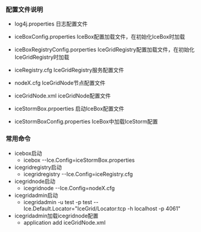 ### 配置文件说明

- log4j.properties 日志配置文件

- iceBoxConfig.properties IceBox配置加载文件，在初始化IceBox时加载
- iceBoxRegistryConfig.porperties IceGridRegistry配置加载文件，在初始化IceGridRegistry时加载
- iceRegistry.cfg IceGridRegistry服务配置文件
- nodeX.cfg IceGridNode节点配置文件
- iceGridNode.xml iceGridNode配置文件
- iceStormBox.prpoerties 启动IceBox配置文件
- iceStormBoxConfig.properties IceBox中加载IceStorm配置
    
### 常用命令
- icebox启动
    - icebox --Ice.Config=iceStormBox.properties
- icegridregistry启动
    - icegridregistry --Ice.Config=iceRegistry.cfg
- icegridnode启动
    - icegridnode --Ice.Config=nodeX.cfg
- icegridadmin启动
    - icegridadmin -u test -p test --Ice.Default.Locator="IceGrid/Locator:tcp -h localhost -p 4061"
- icegridadmin加载icegridnode配置
    - application add iceGridNode.xml